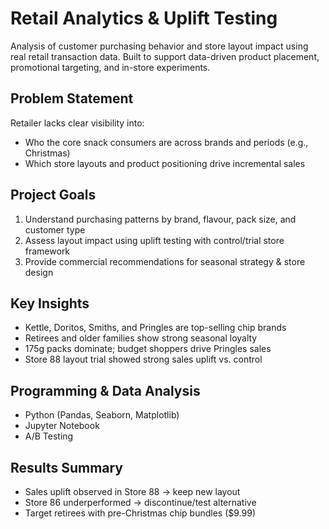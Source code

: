 # Retail Analytics & Uplift Testing

Analysis of customer purchasing behavior and store layout impact using real retail transaction data. Built to support data-driven product placement, promotional targeting, and in-store experiments.

## Problem Statement
Retailer lacks clear visibility into:
- Who the core snack consumers are across brands and periods (e.g., Christmas)
- Which store layouts and product positioning drive incremental sales

## Project Goals
1. Understand purchasing patterns by brand, flavour, pack size, and customer type
2. Assess layout impact using uplift testing with control/trial store framework
3. Provide commercial recommendations for seasonal strategy & store design

## Key Insights
- Kettle, Doritos, Smiths, and Pringles are top-selling chip brands
- Retirees and older families show strong seasonal loyalty
- 175g packs dominate; budget shoppers drive Pringles sales
- Store 88 layout trial showed strong sales uplift vs. control

## Programming & Data Analysis
- Python (Pandas, Seaborn, Matplotlib)
- Jupyter Notebook
- A/B Testing

## Results Summary
- Sales uplift observed in Store 88 → keep new layout
- Store 86 underperformed → discontinue/test alternative
- Target retirees with pre-Christmas chip bundles ($9.99)

